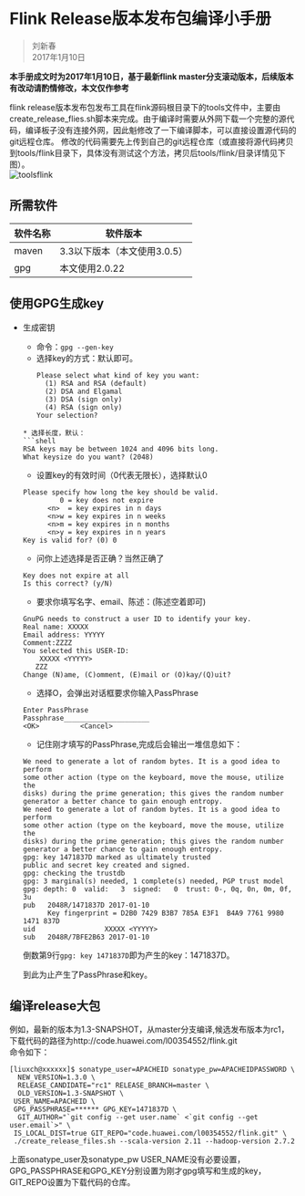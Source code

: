 # Flink Release版本发布包编译小手册    
> 刘新春       
> 2017年1月10日      

**本手册成文时为2017年1月10日，基于最新flink master分支滚动版本，后续版本有改动请酌情修改，本文仅作参考**     

flink release版本发布包发布工具在flink源码根目录下的tools文件中，主要由create_release_flies.sh脚本来完成。由于编译时需要从外网下载一个完整的源代码，编译板子没有连接外网，因此魁修改了一下编译脚本，可以直接设置源代码的git远程仓库。 修改的代码需要先上传到自己的git远程仓库（或直接将源代码拷贝到tools/flink目录下，具体没有测试这个方法，拷贝后tools/flink/目录详情见下图）。  
![toolsflink](./pictures/toolsflink.png)       

## 所需软件
| 软件名称 | 软件版本 |     
| ---- | ---- |     
|maven | 3.3以下版本（本文使用3.0.5） |      
| gpg  | 本文使用2.0.22 |     

## 使用GPG生成key
* 生成密钥    
  * 命令：`gpg --gen-key`
  * 选择key的方式：默认即可。    
    ```shell
    Please select what kind of key you want:
      (1) RSA and RSA (default)
      (2) DSA and Elgamal
      (3) DSA (sign only)
      (4) RSA (sign only)
    Your selection?
   ```
   * 选择长度，默认：
   ```shell
   RSA keys may be between 1024 and 4096 bits long.
   What keysize do you want? (2048)
   ```
   * 设置key的有效时间（0代表无限长），选择默认0
   ```shell
   Please specify how long the key should be valid.
            0 = key does not expire
         <n>  = key expires in n days
         <n>w = key expires in n weeks
         <n>m = key expires in n months
         <n>y = key expires in n years
   Key is valid for? (0) 0
   ```
   * 问你上述选择是否正确？当然正确了
   ```shell
   Key does not expire at all
   Is this correct? (y/N)
   ```
   * 要求你填写名字、email、陈述：(陈述空着即可)     
   ```shell    
   GnuPG needs to construct a user ID to identify your key.
   Real name: XXXXX
   Email address: YYYYY
   Comment:ZZZZ
   You selected this USER-ID:
       XXXXX <YYYYY>
      ZZZ
   Change (N)ame, (C)omment, (E)mail or (O)kay/(Q)uit?
   ```    

   * 选择O，会弹出对话框要求你输入PassPhrase    
   ```shell
   Enter PassPhrase
   Passphrase_____________________
   <OK>          <Cancel>
   ```
   * 记住刚才填写的PassPhrase,完成后会输出一堆信息如下：    
   ```
   We need to generate a lot of random bytes. It is a good idea to perform
   some other action (type on the keyboard, move the mouse, utilize the
   disks) during the prime generation; this gives the random number
   generator a better chance to gain enough entropy.
   We need to generate a lot of random bytes. It is a good idea to perform
   some other action (type on the keyboard, move the mouse, utilize the
   disks) during the prime generation; this gives the random number
   generator a better chance to gain enough entropy.
   gpg: key 1471837D marked as ultimately trusted
   public and secret key created and signed.
   gpg: checking the trustdb
   gpg: 3 marginal(s) needed, 1 complete(s) needed, PGP trust model
   gpg: depth: 0  valid:   3  signed:   0  trust: 0-, 0q, 0n, 0m, 0f, 3u
   pub   2048R/1471837D 2017-01-10
         Key fingerprint = D2B0 7429 B3B7 785A E3F1  B4A9 7761 9980 1471 837D
   uid                 XXXXX <YYYYY>
   sub   2048R/7BFE2B63 2017-01-10
   ```

   倒数第9行`gpg: key 1471837D`即为产生的key：1471837D。

   到此为止产生了PassPhrase和key。

## 编译release大包     
例如，最新的版本为1.3-SNAPSHOT，从master分支编译,候选发布版本为rc1，下载代码的路径为http://code.huawei.com/l00354552/flink.git  
命令如下：     
```shell
[liuxch@xxxxxx]$ sonatype_user=APACHEID sonatype_pw=APACHEIDPASSWORD \
  NEW_VERSION=1.3.0 \
  RELEASE_CANDIDATE="rc1" RELEASE_BRANCH=master \
  OLD_VERSION=1.3-SNAPSHOT \
 USER_NAME=APACHEID \
 GPG_PASSPHRASE=****** GPG_KEY=1471837D \
  GIT_AUTHOR="`git config --get user.name` <`git config --get user.email`>" \
 IS_LOCAL_DIST=true GIT_REPO="code.huawei.com/l00354552/flink.git" \
 ./create_release_files.sh --scala-version 2.11 --hadoop-version 2.7.2
```
上面sonatype_user及sonatype_pw USER_NAME没有必要设置，GPG_PASSPHRASE和GPG_KEY分别设置为刚才gpg填写和生成的key，GIT_REPO设置为下载代码的仓库。
